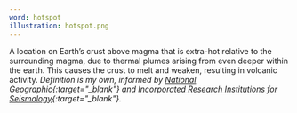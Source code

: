 ```yaml
---
word: hotspot
illustration: hotspot.png
---
```


A location on Earth’s crust above magma that is extra-hot relative to the surrounding magma, due to thermal plumes arising from even deeper within the earth. This causes the crust to melt and weaken, resulting in volcanic activity. *Definition is my own, informed by [National Geographic](https://www.nationalgeographic.org/encyclopedia/hot-spots/#:~:text=A%20hot%20spot%20is%20an,crust%20and%20widespread%20volcanic%20activity.){:target="_blank"} and [Incorporated Research Institutions for Seismology](https://www.iris.edu/hq/inclass/animation/hotspot_volcanism_thermal_plume){:target="_blank"}.*
